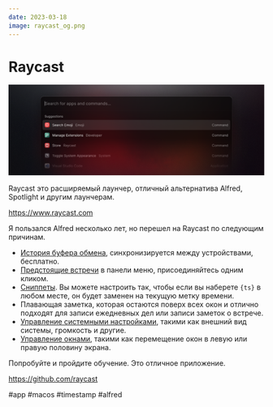 ```yaml
---
date: 2023-03-18
image: raycast_og.png
---
```


# Raycast

![Raycast](raycast.png)

Raycast это расширяемый лаунчер, отличный альтернатива Alfred, Spotlight и другим лаунчерам.

https://www.raycast.com

Я пользался Alfred несколько лет, но перешел на Raycast по следующим причинам.

* [История буфера обмена](https://manual.raycast.com/core), синхронизируется между устройствами, бесплатно.
* [Предстоящие встречи](https://manual.raycast.com/calendar) в панели меню, присоединяйтесь одним кликом.
* [Сниппеты](https://manual.raycast.com/snippets). Вы можете настроить так, чтобы если вы наберете `{ts}` в любом месте, он будет заменен на текущую метку времени.
* Плавающая заметка, которая остаются поверх всех окон и отлично подходят для записи ежедневных дел или записи заметок о встрече.
* [Управление системными настройками](https://manual.raycast.com/system), такими как внешний вид системы, громкость и другие.
* [Управление окнами](https://manual.raycast.com/window-management), такими как перемещение окон в левую или правую половину экрана.

Попробуйте и пройдите обучение. Это отличное приложение.

https://github.com/raycast

#app #macos #timestamp #alfred
